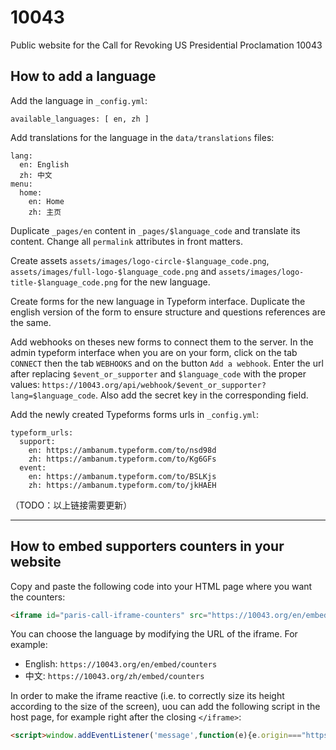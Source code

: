 # 10043

Public website for the Call for Revoking US Presidential Proclamation 10043

## How to add a language

Add the language in `_config.yml`:

```
available_languages: [ en, zh ]
```

Add translations for the language in the `data/translations` files:

```
lang:
  en: English
  zh: 中文
menu:
  home:
    en: Home
    zh: 主页
```

Duplicate `_pages/en` content in `_pages/$language_code` and translate its content.
Change all `permalink` attributes in front matters.

Create assets `assets/images/logo-circle-$language_code.png`, `assets/images/full-logo-$language_code.png` and `assets/images/logo-title-$language_code.png` for the new language.

Create forms for the new language in Typeform interface. Duplicate the english version of the form to ensure structure and questions references are the same.

Add webhooks on theses new forms to connect them to the server. In the admin typeform interface when you are on your form, click on the tab `CONNECT` then the tab `WEBHOOKS` and on the button `Add a webhook`. Enter the url after replacing `$event_or_supporter` and `$language_code` with the proper values: `https://10043.org/api/webhook/$event_or_supporter?lang=$language_code`. Also add the secret key in the corresponding field.

Add the newly created Typeforms forms urls in `_config.yml`:

```
typeform_urls:
  support:
    en: https://ambanum.typeform.com/to/nsd98d
    zh: https://ambanum.typeform.com/to/Kg6GFs
  event:
    en: https://ambanum.typeform.com/to/BSLKjs
    zh: https://ambanum.typeform.com/to/jkHAEH
```
（TODO：以上链接需要更新）

- - -

## How to embed supporters counters in your website

Copy and paste the following code into your HTML page where you want the counters:

```html
<iframe id="paris-call-iframe-counters" src="https://10043.org/en/embed/counters" style="width:100%;border:none;"></iframe>
```

You can choose the language by modifying the URL of the iframe. For example:

- English: `https://10043.org/en/embed/counters`
- 中文: `https://10043.org/zh/embed/counters`


In order to make the iframe reactive (i.e. to correctly size its height according to the size of the screen), uou can add the following script in the host page, for example right after the closing `</iframe>`:

```html
<script>window.addEventListener('message',function(e){e.origin==="https://10043.org"&&e.data.hasOwnProperty("parisCallFrameHeight")&&(document.getElementById("paris-call-iframe-counters").style.height=`${e.data.parisCallFrameHeight}px`)});</script>
```

